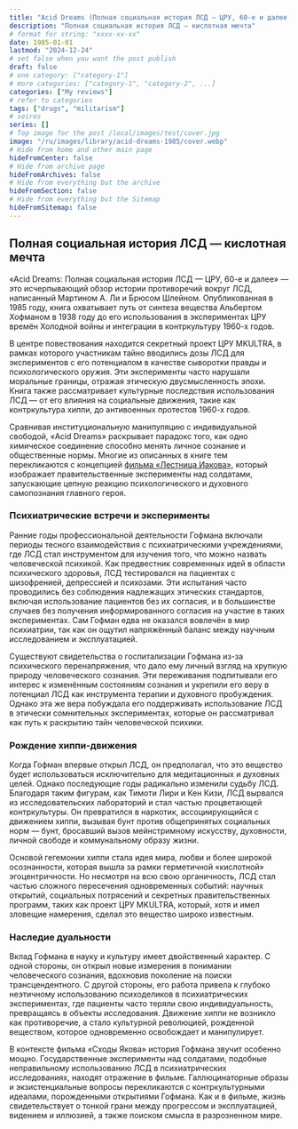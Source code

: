 ```yaml
---
title: "Acid Dreams (Полная социальная история ЛСД — ЦРУ, 60-е и далее)"
description: "Полная социальная история ЛСД — кислотная мечта"
# format for string: "xxxx-xx-xx"
date: 1985-01-01
lastmod: "2024-12-24"
# set false when you want the post publish
draft: false
# one category: ["category-1"]
# more categories: ["category-1", "category-2", ...]
categories: ["My reviews"]
# refer to categories
tags: ["drugs", "militarism"]
# seires
series: []
# Top image for the post /local/images/test/cover.jpg
image: "/ru/images/library/acid-dreams-1985/cover.webp"
# Hide from home and other main page
hideFromCenter: false
# Hide from archive page
hideFromArchives: false
# Hide from everything but the archive
hideFromSection: false
# Hide from everything but the Sitemap
hideFromSitemap: false
---
```

## Полная социальная история ЛСД — кислотная мечта

«Acid Dreams: Полная социальная история ЛСД — ЦРУ, 60-е и далее» — это исчерпывающий обзор истории противоречий вокруг ЛСД, написанный Мартином А. Ли и Брюсом Шлейном. Опубликованная в 1985 году, книга охватывает путь от синтеза вещества Альбертом Хофманом в 1938 году до его использования в экспериментах ЦРУ времён Холодной войны и интеграции в контркультуру 1960-х годов.

В центре повествования находится секретный проект ЦРУ MKULTRA, в рамках которого участникам тайно вводились дозы ЛСД для экспериментов с его потенциалом в качестве сыворотки правды и психологического оружия. Эти эксперименты часто нарушали моральные границы, отражая этическую двусмысленность эпохи. Книга также рассматривает культурные последствия использования ЛСД — от его влияния на социальные движения, такие как контркультура хиппи, до антивоенных протестов 1960-х годов.

Сравнивая институциональную манипуляцию с индивидуальной свободой, «Acid Dreams» раскрывает парадокс того, как одно химическое соединение способно менять личное сознание и общественные нормы. Многие из описанных в книге тем перекликаются с концепцией <a href="/ru/library/jacobs-ladder-1990/" target="_blank">фильма «Лестница Иакова»</a>, который изображает правительственные эксперименты над солдатами, запускающие цепную реакцию психологического и духовного самопознания главного героя.

### Психиатрические встречи и эксперименты

Ранние годы профессиональной деятельности Гофмана включали периоды тесного взаимодействия с психиатрическими учреждениями, где ЛСД стал инструментом для изучения того, что можно назвать человеческой психикой. Как предвестник современных идей в области психического здоровья, ЛСД тестировался на пациентах с шизофренией, депрессией и психозами. Эти испытания часто проводились без соблюдения надлежащих этических стандартов, включая использование пациентов без их согласия, и в большинстве случаев без получения информированного согласия на участие в таких экспериментах. Сам Гофман едва не оказался вовлечён в мир психиатрии, так как он ощутил напряжённый баланс между научным исследованием и эксплуатацией.

Существуют свидетельства о госпитализации Гофмана из-за психического перенапряжения, что дало ему личный взгляд на хрупкую природу человеческого сознания. Эти переживания подпитывали его интерес к изменённым состояниям сознания и укрепили его веру в потенциал ЛСД как инструмента терапии и духовного пробуждения. Однако эта же вера побуждала его поддерживать использование ЛСД в этически сомнительных экспериментах, которые он рассматривал как путь к раскрытию тайн человеческой психики.

### Рождение хиппи-движения

Когда Гофман впервые открыл ЛСД, он предполагал, что это вещество будет использоваться исключительно для медитационных и духовных целей. Однако последующие годы радикально изменили судьбу ЛСД. Благодаря таким фигурам, как Тимоти Лири и Кен Кизи, ЛСД вырвался из исследовательских лабораторий и стал частью процветающей контркультуры. Он превратился в наркотик, ассоциирующийся с движением хиппи, вызывая бунт против общепринятых социальных норм — бунт, бросавший вызов мейнстримному искусству, духовности, личной свободе и коммунальному образу жизни.

Основой гегемонии хиппи стала идея мира, любви и более широкой осознанности, которая вышла за рамки герметичной «кислотной» эгоцентричности. Но несмотря на всю свою органичность, ЛСД стал частью сложного пересечения одновременных событий: научных открытий, социальных потрясений и секретных правительственных программ, таких как проект ЦРУ MKULTRA, который, хотя и имел зловещие намерения, сделал это вещество широко известным.

### Наследие дуальности

Вклад Гофмана в науку и культуру имеет двойственный характер. С одной стороны, он открыл новые измерения в понимании человеческого сознания, вдохновив поколение на поиски трансцендентного. С другой стороны, его работа привела к глубоко неэтичному использованию психоделиков в психиатрических экспериментах, где пациенты часто теряли свою индивидуальность, превращаясь в объекты исследования. Движение хиппи не возникло как противоречие, а стало культурной революцией, рожденной веществом, которое одновременно освобождает и манипулирует.

В контексте фильма «Сходы Якова» история Гофмана звучит особенно мощно. Государственные эксперименты над солдатами, подобные неправильному использованию ЛСД в психиатрических исследованиях, находят отражение в фильме. Галлюцинаторные образы и экзистенциальные вопросы перекликаются с контркультурными идеалами, порожденными открытиями Гофмана. Как и в фильме, жизнь свидетельствует о тонкой грани между прогрессом и эксплуатацией, видением и иллюзией, а также поиском смысла в разрозненном мире.